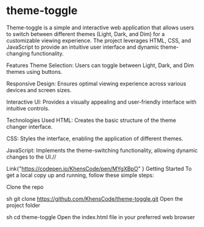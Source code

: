 # theme-toggle

Theme-toggle is a simple and interactive web application that allows users to switch between different themes (Light, Dark, and Dim) for a customizable viewing experience. The project leverages HTML, CSS, and JavaScript to provide an intuitive user interface and dynamic theme-changing functionality.

Features
Theme Selection: Users can toggle between Light, Dark, and Dim themes using buttons.

Responsive Design: Ensures optimal viewing experience across various devices and screen sizes.

Interactive UI: Provides a visually appealing and user-friendly interface with intuitive controls.

Technologies Used
HTML: Creates the basic structure of the theme changer interface.

CSS: Styles the interface, enabling the application of different themes.

JavaScript: Implements the theme-switching functionality, allowing dynamic changes to the UI.//

Link{"https://codepen.io/KhensCode/pen/MYgXBpO" }
Getting Started
To get a local copy up and running, follow these simple steps:

Clone the repo

sh
git clone https://github.com/KhensCode/theme-toggle.git
Open the project folder

sh
cd theme-toggle
Open the index.html file in your preferred web browser
